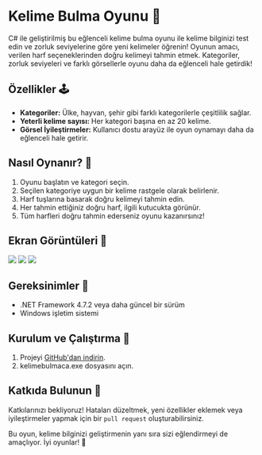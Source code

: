 # Kelime Bulma Oyunu 🎉

C# ile geliştirilmiş bu eğlenceli kelime bulma oyunu ile kelime bilginizi test edin ve zorluk seviyelerine göre yeni kelimeler öğrenin! Oyunun amacı, verilen harf seçeneklerinden doğru kelimeyi tahmin etmek. Kategoriler, zorluk seviyeleri ve farklı görsellerle oyunu daha da eğlenceli hale getirdik!

## Özellikler 🕹️

- **Kategoriler:** Ülke, hayvan, şehir gibi farklı kategorilerle çeşitlilik sağlar.
- **Yeterli kelime sayısı:** Her kategori başına en az 20 kelime.
- **Görsel İyileştirmeler:** Kullanıcı dostu arayüz ile oyun oynamayı daha da eğlenceli hale getirir.

## Nasıl Oynanır? 📖

1. Oyunu başlatın ve kategori seçin.
2. Seçilen kategoriye uygun bir kelime rastgele olarak belirlenir.
3. Harf tuşlarına basarak doğru kelimeyi tahmin edin.
4. Her tahmin ettiğiniz doğru harf, ilgili kutucukta görünür.
5. Tüm harfleri doğru tahmin ederseniz oyunu kazanırsınız!

## Ekran Görüntüleri 📸

![](https://github.com/user-attachments/assets/c0f8b351-c02a-4c0c-9a16-be58dad96bf7)
![](https://github.com/user-attachments/assets/1d5f9392-7f18-4bcf-b4b3-158248ad224c)
![](https://github.com/user-attachments/assets/c92ba6d1-8443-4852-8afc-e92a7547df16)

## Gereksinimler 🔧

- .NET Framework 4.7.2 veya daha güncel bir sürüm
- Windows işletim sistemi

## Kurulum ve Çalıştırma 🚀

1. Projeyi [GitHub'dan indirin]([https://github.com/kullanıcı-adı/proje-adı](https://github.com/rruzgaae/Kelime-Bulmaca)).
2. kelimebulmaca.exe dosyasını açın.

## Katkıda Bulunun 🤝

Katkılarınızı bekliyoruz! Hataları düzeltmek, yeni özellikler eklemek veya iyileştirmeler yapmak için bir `pull request` oluşturabilirsiniz. 

Bu oyun, kelime bilginizi geliştirmenin yanı sıra sizi eğlendirmeyi de amaçlıyor. İyi oyunlar! 🎊
